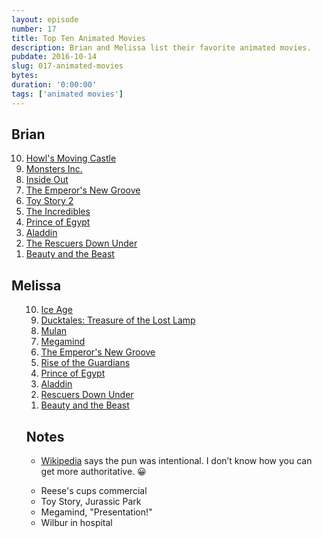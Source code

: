 ```yaml
---
layout: episode
number: 17
title: Top Ten Animated Movies 
description: Brian and Melissa list their favorite animated movies.  
pubdate: 2016-10-14
slug: 017-animated-movies
bytes: 
duration: '0:00:00'
tags: ['animated movies']
---
```


<h2>Brian</h2>
<ol reversed>
<li><a href="">Howl's Moving Castle</a></li>
<li><a href="">Monsters Inc.</a></li>
<li><a href="">Inside Out</a></li>
<li><a href="">The Emperor's New Groove</a></li>
<li><a href="">Toy Story 2</a></li>
<li><a href="">The Incredibles</a></li>
<li><a href="">Prince of Egypt</a></li>
<li><a href="">Aladdin</a></li>
<li><a href="">The Rescuers Down Under</a></li>
<li><a href="">Beauty and the Beast</a></li>
</ol>

<h2>Melissa</h2>
<ol reversed>
<ol reversed>
<li><a href="">Ice Age</a></li>
<li><a href="">Ducktales: Treasure of the Lost Lamp</a></li>
<li><a href="">Mulan</a></li>
<li><a href="">Megamind</a></li>
<li><a href="">The Emperor's New Groove</a></li>
<li><a href="">Rise of the Guardians</a></li>
<li><a href="">Prince of Egypt</a></li>
<li><a href="">Aladdin</a></li>
<li><a href="">Rescuers Down Under</a></li>
<li><a href="">Beauty and the Beast</a></li>
</ol>

<h2>Notes</h2>
<ul>
    <li><a href="https://en.m.wikipedia.org/wiki/Merchant_of_Venus">Wikipedia</a> says the pun was intentional. I don’t know how you can get more authoritative. 😀</li>
</ul>

- Reese's cups commercial
- Toy Story, Jurassic Park
- Megamind, "Presentation!"
- Wilbur in hospital